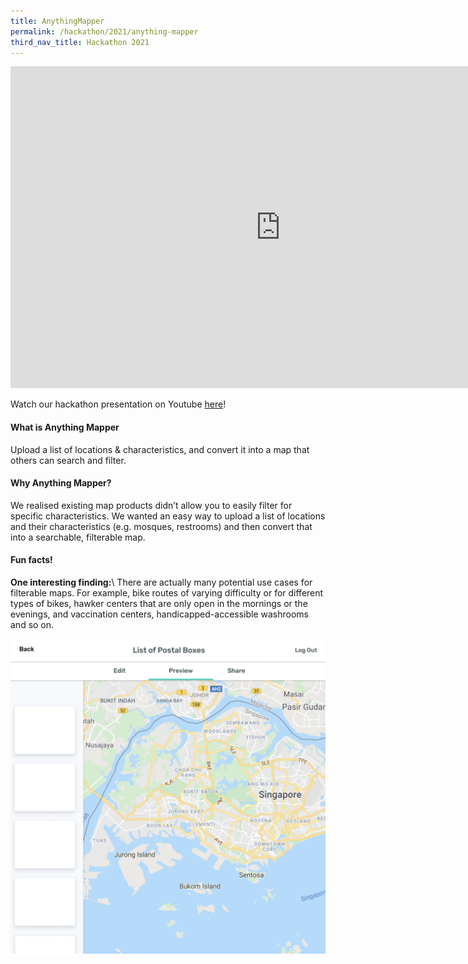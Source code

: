 ```yaml
---
title: AnythingMapper
permalink: /hackathon/2021/anything-mapper
third_nav_title: Hackathon 2021
---
```

<iframe src="https://docs.google.com/presentation/d/e/2PACX-1vQjcJ0yrCeyOkAOG4Uo89q9SAuaqP6vfcgeriGcokpZXN8rcSS421dKyk3mrm41DaPJrDV0E157ipI8/embed?start=false&loop=false&delayms=3000" frameborder="0" width="864" height="515" allowfullscreen="true" mozallowfullscreen="true" webkitallowfullscreen="true"></iframe>

Watch our hackathon presentation on Youtube [here](https://www.youtube.com/embed/O4l-eQldRH8)!

#### What is Anything Mapper
Upload a list of locations & characteristics, and convert it into a map that others can search and filter.

#### Why Anything Mapper?
We realised existing map products didn’t allow you to easily filter for specific characteristics. We wanted an easy way to upload a list of locations and their characteristics (e.g. mosques, restrooms) and then convert that into a searchable, filterable map.

#### Fun facts!
**One interesting finding:**\\
There are actually many potential use cases for filterable maps. For example, bike routes of varying difficulty or for different types of bikes, hawker centers that are only open in the mornings or the evenings, and vaccination centers, handicapped-accessible washrooms and so on. 

![Anything Mapper product image](/images/AnythingMapper_snapshot.png)